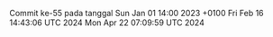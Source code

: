 Commit ke-55 pada tanggal Sun Jan 01 14:00 2023 +0100
Fri Feb 16 14:43:06 UTC 2024
Mon Apr 22 07:09:59 UTC 2024
